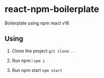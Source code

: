 # react-npm-boilerplate
Boilerplate using npm react v16

## Using
1. Clone the project
`git clone...`
2. Run npm i
`npm i`

3. Run npm start
`npm start`